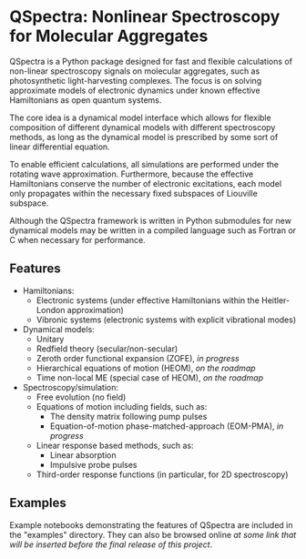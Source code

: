 QSpectra: Nonlinear Spectroscopy for Molecular Aggregates
=========================================================

QSpectra is a Python package designed for fast and flexible calculations of
non-linear spectroscopy signals on molecular aggregates, such as photosynthetic
light-harvesting complexes. The focus is on solving approximate models of electronic
dynamics under known effective Hamiltonians as open quantum systems.

The core idea is a dynamical model interface which allows for flexible composition
of different dynamical models with different spectroscopy methods, as long as the
dynamical model is prescribed by some sort of linear differential equation.

To enable efficient calculations, all simulations are performed under the
rotating wave approximation. Furthermore, because the effective Hamiltonians
conserve the number of electronic excitations, each model only propagates within
the necessary fixed subspaces of Liouville subspace.

Although the QSpectra framework is written in Python submodules for new dynamical
models may be written in a compiled language such as Fortran or C when necessary
for performance.

Features
--------

- Hamiltonians:
    - Electronic systems (under effective Hamiltonians within the Heitler-London approximation)
    - Vibronic systems (electronic systems with explicit vibrational modes)
- Dynamical models:
    - Unitary
    - Redfield theory (secular/non-secular)
    - Zeroth order functional expansion (ZOFE), *in progress*
    - Hierarchical equations of motion (HEOM), *on the roadmap*
    - Time non-local ME (special case of HEOM), *on the roadmap*
- Spectroscopy/simulation:
    - Free evolution (no field)
    - Equations of motion including fields, such as:
        + The density matrix following pump pulses
        + Equation-of-motion phase-matched-approach (EOM-PMA), *in progress*
    - Linear response based methods, such as:
        + Linear absorption
        + Impulsive probe pulses
    - Third-order response functions (in particular, for 2D spectroscopy)

Examples
--------

Example notebooks demonstrating the features of QSpectra are included in the
"examples" directory. They can also be browsed online *at some link that will be
inserted before the final release of this project*.
